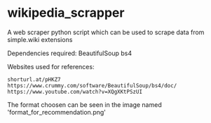 # wikipedia_scrapper
A web scraper python script which can be used to scrape data from simple.wiki extensions

Dependencies required: BeautifulSoup bs4

Websites used for references:

    shorturl.at/pHKZ7 
    https://www.crummy.com/software/BeautifulSoup/bs4/doc/
    https://www.youtube.com/watch?v=XQgXKtPSzUI
    
The format choosen can be seen in the image named 'format_for_recommendation.png'
